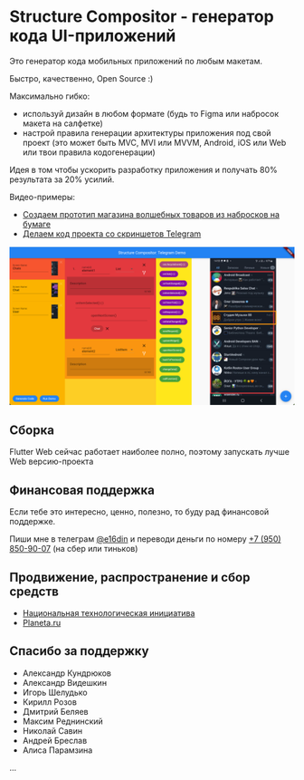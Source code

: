# Structure Compositor - генератор кода UI-приложений

Это генератор кода мобильных приложений по любым макетам.

Быстро, качественно, Open Source :)

Максимально гибко: 
- используй дизайн в любом формате (будь то Figma или набросок макета на салфетке)
- настрой правила генерации архитектуры приложения под свой проект (это может быть MVC, MVI или MVVM, Android, iOS или Web или твои правила кодогенерации)

Идея в том чтобы ускорить разработку приложения и получать 80% результата за 20% усилий.

Видео-примеры:
- [Создаем прототип магазина волшебных товаров из набросков на бумаге](https://youtu.be/yDqQJ-uk3qo)
- [Делаем код проекта со скриншетов Telegram](https://youtu.be/fMw-fU_FZB8)


![Structure Compositor в деле](https://github.com/e16din/structure_compositor/blob/main/screen1.png)

## Сборка

Flutter Web сейчас работает наиболее полно, поэтому запускать лучше Web версию-проекта

## Финансовая поддержка

Если тебе это интересно, ценно, полезно, то буду рад финансовой поддержке.

Пиши мне в телеграм [@e16din](https://t.me/e16din) и переводи деньги по номеру [+7 (950) 850-90-07](https://vk.com/al.fellini) (на сбер или тиньков)

## Продвижение, распространение и сбор средств

- [Национальная технологическая инициатива](https://xn--d1ach8g.xn--c1aenmdblfega.xn--p1ai/improject-47083/ideas/82471)
- [Planeta.ru](https://planeta.ru/campaigns/structure_compositor)

## Спасибо за поддержку

- Александр Кундрюков
- Александр Видешкин
- Игорь Шелудько
- Кирилл Розов
- Дмитрий Беляев
- Максим Реднинский
- Николай Савин
- Андрей Бреслав
- Алиса Парамзина

...


